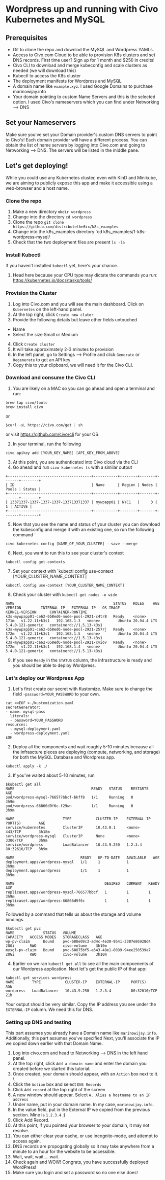 # Wordpress up and running with Civo Kubernetes and MySQL
## Prerequisites
- Git to clone the repo and downlod the MySQL and Wordpress YAMLs.
- Access to Civo.com Cloud to be able to provision K8s clusters and set DNS records. First time user? Sign up for 1 month and $250 in credits!
- Civo CLI to download and merge kubeconfig and scale clusters as needed (we will download this)
- Kubectl to access the K8s cluster
- The deployment manifests for Wordpress and MySQL
- A domain name like `example.xyz`. I used Google Domains to purchase marinowijay.info
- Your domain pointing to custom Name Servers and this is the selected option. I used Civo's nameservers which you can find under Networking --> DNS

## Set your Nameservers

Make sure you've set your Domain provider's custom DNS servers to point to Civo's! Each domain provider will have a different process. 
You can obtain the list of name servers by logging into Civo.com and going to Networking --> DNS. The servers will be listed in the middle pane.

## Let's get deploying!

While you could use any Kubernetes cluster, even with KinD and Minikube, we are aiming to publicly expose this app and make it accessible using a web-browser and a host name.

### Clone the repo

1. Make a new directory `mkdir wordpress`
2. Change into the directory `cd wordpress`
3. Clone the repo `git clone https://github.com/distributethe6ix/k8s_examples`
4. Change into the k8s_examples directory `cd k8s_examples/1-k8s-wordpress-mysql/
5. Check that the two deployment files are present `ls -la`

### Install Kubectl
If you haven't installed `kubectl` yet, here's your chance.
1. Head here because your CPU type may dictate the commands you run: https://kubernetes.io/docs/tasks/tools/

### Provision the Cluster

1. Log into Civo.com and you will see the main dashboard. Click on `Kubernetes` on the left-hand panel.
2. At the top right, click `Create new cluter`
3. Provide the following details but leave other fields untouched
- Name
- Select the size Small or Medium
4. Click `Create cluster`
5. It will take approximately 2-3 minutes to provision
6. In the left panel, go to Settings --> Profile and click `Generate` or `Regenerate` to get an API key
7. Copy this to your clipboard, we will need it for the Civo CLI.

### Download and consume the Civo CLI

1. You are likely on a MAC so you can go ahead and open a terminal and run:
```
brew tap civo/tools
brew install civo
```
or
```
$curl -sL https://civo.com/get | sh
```
or visit https://github.com/civo/cli for your OS.

2. In your terminal, run the following 
```
civo apikey add [YOUR_KEY_NAME] [API_KEY_FROM_ABOVE]
```
3. At this point, you are authenticated into Civo cloud via the CLI
4. Go ahead and run `civo kubernetes ls` with a similar output
```
+--------------------------------------+-----------+--------+-------+-------+--------+
| ID                                   | Name      | Region | Nodes | Pools | Status |
+--------------------------------------+-----------+--------+-------+-------+--------+
| 13371337-1337-1337-1337-133713371337 | mywpapp01 | NYC1   |     3 |     1 | ACTIVE |
+--------------------------------------+-----------+--------+-------+-------+--------+
```

5. Now that you see the name and status of your cluster you can download the kubeconfig and merge it with an existing one, so run the following command `
```
civo kubernetes config [NAME_OF_YOUR_CLUSTER] --save --merge
```

6. Next, you want to run this to see your cluster's context
```
kubectl config get-contexts
```

7. Set your context with `kubectl config use-context [YOUR_CLUSTER_NAME_CONTEXT] 
```
kubectl config use-context [YOUR_CLUSTER_NAME_CONTEXT]
```

8. Check your cluster with `kubectl get nodes -o wide`
```
NAME                                             STATUS   ROLES    AGE    VERSION         INTERNAL-IP   EXTERNAL-IP   OS-IMAGE             KERNEL-VERSION      CONTAINER-RUNTIME
k3s-mywpapp01-ce62-658ed6-node-pool-2921-c4tr8   Ready    <none>   171m   v1.22.11+k3s1   192.168.1.3   <none>        Ubuntu 20.04.4 LTS   5.4.0-121-generic   containerd://1.5.13-k3s1
k3s-mywpapp01-ce62-658ed6-node-pool-2921-257rj   Ready    <none>   172m   v1.22.11+k3s1   192.168.1.5   <none>        Ubuntu 20.04.4 LTS   5.4.0-121-generic   containerd://1.5.13-k3s1
k3s-mywpapp01-ce62-658ed6-node-pool-2921-cviov   Ready    <none>   172m   v1.22.11+k3s1   192.168.1.4   <none>        Ubuntu 20.04.4 LTS   5.4.0-121-generic   containerd://1.5.13-k3s1
```
9. If you see `Ready` in the `STATUS` column, the infrastructure is ready and you should be able to deploy Wordpress.

### Let's deploy our Wordpress App

1. Let's first create our secret with Kustomize. Make sure to change the field `-password=YOUR_PASSWORD` to your own. 
```
cat <<EOF >./kustomization.yaml
secretGenerator:
- name: mysql-pass
  literals:
  - password=YOUR_PASSWORD
resources:
  - mysql-deployment.yaml
  - wordpress-deployment.yaml
EOF
```
2. Deploy all the components and wait roughly 5-10 minutes because all the infrascture pieces are deploying (compute, networking, and storage) for both the MySQL Database and Wordpress app.
```
kubectl apply -k ./
```
3. If you've waited about 5-10 minutes, run
```
$kubectl get all
NAME                                   READY   STATUS    RESTARTS   AGE
pod/wordpress-mysql-766577bbcf-bkff8   1/1     Running   0          3h9m
pod/wordpress-66866d9f6c-f29wn         1/1     Running   0          3h9m

NAME                      TYPE           CLUSTER-IP    EXTERNAL-IP     PORT(S)        AGE
service/kubernetes        ClusterIP      10.43.0.1     <none>          443/TCP        3h18m
service/wordpress-mysql   ClusterIP      None          <none>          3306/TCP       3h9m
service/wordpress         LoadBalancer   10.43.9.250   1.2.3.4   80:32610/TCP   3h9m

NAME                              READY   UP-TO-DATE   AVAILABLE   AGE
deployment.apps/wordpress-mysql   1/1     1            1           3h9m
deployment.apps/wordpress         1/1     1            1           3h9m

NAME                                         DESIRED   CURRENT   READY   AGE
replicaset.apps/wordpress-mysql-766577bbcf   1         1         1       3h9m
replicaset.apps/wordpress-66866d9f6c         1         1         1       3h9m
```
Followed by a command that tells us about the storage and volume bindings.
```
$kubectl get pvc
NAME             STATUS   VOLUME                                     CAPACITY   ACCESS MODES   STORAGECLASS   AGE
wp-pv-claim      Bound    pvc-608e09c3-ad4c-4e30-9b41-3387e86928d4   20Gi       RWO            civo-volume    3h10m
mysql-pv-claim   Bound    pvc-60875bf5-a643-48e1-8099-94ee250539a7   20Gi       RWO            civo-volume    3h10m
```
4. Earlier on we ran `kubectl get all` to see all the main compoenents of our Wordpress application. Next let's get the public IP of that app:
```
kubectl get services wordpress
NAME        TYPE           CLUSTER-IP    EXTERNAL-IP     PORT(S)        AGE
wordpress   LoadBalancer   10.43.9.250   1.2.3.4         80:32610/TCP   21h
```
Your output should be very similar. Copy the IP address you see under the `EXTERNAL-IP` column. We need this for DNS.

### Setting up DNS and testing

This part assumes you already have a Domain name like `marinowijay.info`.
Additionally, this part assumes you've specified Next, you'll associate the IP we copied down earlier with that Domain Name.
1. Log into civo.com and head to Networking --> DNS in the left hand panel.
2. At the top right, click `Add a domain name` and enter the domain you created before we started this tutorial.
3. Once created, your domain should appear, with an `Action` box next to it. \
4. Click the `Action` box and select `DNS Records`
5. Click `Add record` at the top right of the screen
6. A new window should appear. Select `A, Alias a hostname to an IP address`
7. Under name, put in your domain name. In my case, `marinowijay.info`.
8. In the value field, put in the External IP we copied from the previous section. Mine is `1.2.3.4` ;)
9. Click Add Record.
10. At this point, if you pointed your browser to your domain, it may not resolve.
11. You can either clear your cache, or use incognito-mode, and attempt to access again.
12. DNS records are propogating globally so it may take anywhere from a minute to an hour for the website to be accessible.
13. Wait, wait, wait.....wait.
14. Check again and WOW! Congrats, you have successfully deployed WordPress!
15. Make sure you login and set a password so no one else does!

